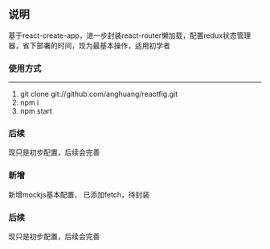 ##  说明
基于react-create-app，进一步封装react-router懒加载，配置redux状态管理器，省下部署的时间，现为最基本操作，适用初学者

### 使用方式

------------


1. git clone git://github.com/anghuang/reactfig.git
2.  npm i
3.  npm start



### 后续

现只是初步配置，后续会完善
###  新增
新增mockjs基本配置，
已添加fetch，待封装


### 后续

现只是初步配置，后续会完善
